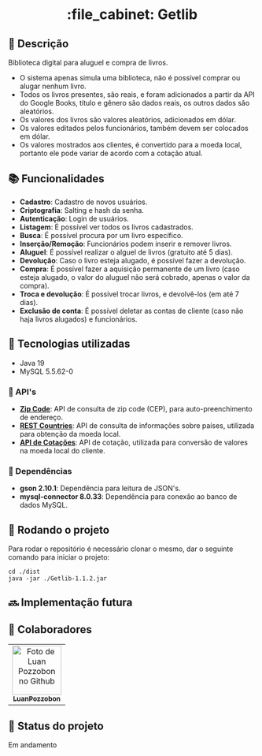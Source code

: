 <h1 align="center">:file_cabinet: Getlib</h1>


## :memo: Descrição
Biblioteca digital para aluguel e compra de livros.
* O sistema apenas simula uma biblioteca, não é possível comprar ou alugar nenhum livro.
* Todos os livros presentes, são reais, e foram adicionados a partir da API do Google Books, título e gênero são dados reais, os outros dados são aleatórios.
* Os valores dos livros são valores aleatórios, adicionados em dólar.
* Os valores editados pelos funcionários, também devem ser colocados em dólar.
* Os valores mostrados aos clientes, é convertido para a moeda local, portanto ele pode variar de acordo com a cotação atual.

## :books: Funcionalidades
* <b>Cadastro</b>: Cadastro de novos usuários.
* <b>Criptografia</b>: Salting e hash da senha.
* <b>Autenticação</b>: Login de usuários.
* <b>Listagem</b>: É possível ver todos os livros cadastrados.
* <b>Busca</b>: É possível procura por um livro específico.
* <b>Inserção/Remoção</b>: Funcionários podem inserir e remover livros.
* <b>Aluguel</b>: É possível realizar o alguel de livros (gratuito até 5 dias).
* <b>Devolução</b>: Caso o livro esteja alugado, é possível fazer a devolução.
* <b>Compra</b>: É possível fazer a aquisição permanente de um livro (caso esteja alugado, o valor do aluguel não será cobrado, apenas o valor da compra).
* <b>Troca e devolução</b>: É possível trocar livros, e devolvê-los (em até 7 dias).
* <b>Exclusão de conta</b>: É possível deletar as contas de cliente (caso não haja livros alugados) e funcionários.

## :wrench: Tecnologias utilizadas
* Java 19
* MySQL 5.5.62-0

### :hammer: API's
* <b>[Zip Code](https://zipcodebase.com/)</b>: API de consulta de zip code (CEP), para auto-preenchimento de endereço.
* <b>[REST Countries](https://restcountries.com/)</b>: API de consulta de informações sobre países, utilizada para obtenção da moeda local.
* <b>[API de Cotações](https://docs.awesomeapi.com.br/api-de-moedas)</b>: API de cotação, utilizada para conversão de valores na moeda local do cliente.

### :hammer: Dependências
* <b>gson 2.10.1</b>: Dependência para leitura de JSON's.
* <b>mysql-connector 8.0.33</b>: Dependência para conexão ao banco de dados MySQL.

## :rocket: Rodando o projeto
Para rodar o repositório é necessário clonar o mesmo, dar o seguinte comando para iniciar o projeto:
```
cd ./dist
java -jar ./Getlib-1.1.2.jar
```

## :soon: Implementação futura

## :handshake: Colaboradores
<table>
    <tr>
        <td align="center">
            <a href="https://github.com/luanpozzobon">
                <img src="https://avatars.githubusercontent.com/u/108753073?v=4" width="100px;" alt="Foto de Luan Pozzobon no Github"/><br>
                <sub>
                    <b>LuanPozzobon</b>
                </sub>
            </a>
        </td>
    </tr>
</table>

## :dart: Status do projeto
Em andamento